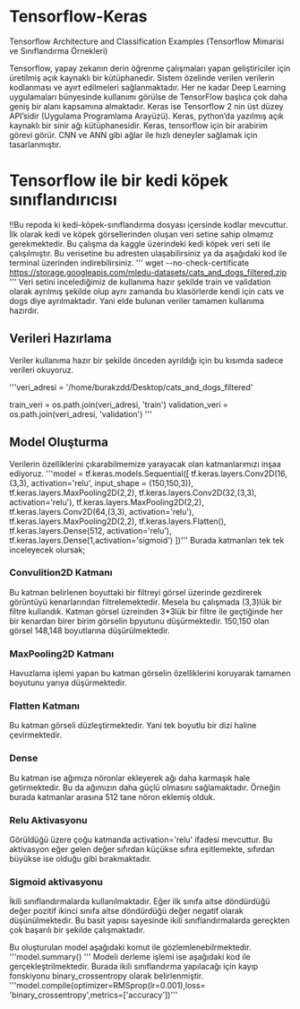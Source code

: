 # Tensorflow-Keras
Tensorflow Architecture and Classification Examples (Tensorflow Mimarisi ve Sınıflandırma Örnekleri)

Tensorflow, yapay zekanın derin öğrenme çalışmaları yapan geliştiriciler için üretilmiş açık kaynaklı bir kütüphanedir. Sistem özelinde verilen verilerin kodlanması ve ayırt edilmeleri sağlanmaktadır. Her ne kadar Deep Learning uygulamaları bünyesinde kullanımı görülse de TensorFlow başlıca çok daha geniş bir alanı kapsamına almaktadır.
Keras ise Tensorflow 2 nin üst düzey API’sidir (Uygulama Programlama Arayüzü). Keras, python’da yazılmış açık kaynaklı bir sinir ağı kütüphanesidir. Keras, tensorflow için bir arabirim görevi görür. CNN ve ANN gibi ağlar ile hızlı deneyler sağlamak için tasarlanmıştır.

# Tensorflow ile bir kedi köpek sınıflandırıcısı
!!Bu repoda ki kedi-köpek-sınıflandırma dosyası içersinde kodlar mevcuttur.
İlk olarak kedi ve köpek görsellerinden oluşan veri setine sahip olmamız gerekmektedir. Bu çalışma da kaggle üzerindeki kedi köpek veri seti ile çalışılmıştır. Bu verisetine bu adresten ulaşabilirsiniz ya da aşağıdaki kod ile terminal üzerinden indirebilirsiniz.
'''
wget --no-check-certificate https://storage.googleapis.com/mledu-datasets/cats_and_dogs_filtered.zip
'''
Veri setini incelediğimiz de kullanıma hazır şekilde train ve validation olarak ayrılmış şekilde olup aynı zamanda bu klasörlerde kendi için cats ve dogs diye ayrılmaktadır. Yani elde bulunan veriler tamamen kullanıma hazırdır.

## Verileri Hazırlama
Veriler kullanıma hazır bir şekilde önceden ayrıldığı için bu kısımda sadece verileri okuyoruz.

'''veri_adresi = '/home/burakzdd/Desktop/cats_and_dogs_filtered'

train_veri = os.path.join(veri_adresi, 'train')
validation_veri = os.path.join(veri_adresi, 'validation')
'''
## Model Oluşturma 
Verilerin özelliklerini çıkarabilmemize yarayacak olan katmanlarımızı inşaa ediyoruz.
'''model = tf.keras.models.Sequential([
    tf.keras.layers.Conv2D(16,(3,3), activation='relu', input_shape = (150,150,3)),
    tf.keras.layers.MaxPooling2D(2,2),
    tf.keras.layers.Conv2D(32,(3,3), activation='relu'),
    tf.keras.layers.MaxPooling2D(2,2),
    tf.keras.layers.Conv2D(64,(3,3), activation='relu'),
    tf.keras.layers.MaxPooling2D(2,2),
    tf.keras.layers.Flatten(),
    tf.keras.layers.Dense(512, activation='relu'),
    tf.keras.layers.Dense(1,activation='sigmoid')
])'''
Burada katmanları tek tek inceleyecek olursak;
### Convulition2D Katmanı
Bu katman belirlenen boyuttaki bir filtreyi görsel üzerinde gezdirerek görüntüyü kenarlarından filtrelemektedir. Mesela bu çalışmada (3,3)lük bir filtre kullandık. Katman görsel üzreinden 3*3lük bir filtre ile geçtiğinde her bir kenardan birer birim görselin bpyutunu düşürmektedir. 150,150 olan görsel 148,148 boyutlarına düşürülmektedir.

### MaxPooling2D Katmanı
Havuzlama işlemi yapan bu katman görselin özelliklerini koruyarak tamamen boyutunu yarıya düşürmektedir.

### Flatten Katmanı
Bu katman görseli düzleştirmektedir. Yani tek boyutlu bir dizi haline çevirmektedir.

### Dense
Bu katman ise ağımıza nöronlar ekleyerek ağı daha karmaşık hale getirmektedir. Bu da ağımızın daha güçlü olmasını sağlamaktadır. Örneğin burada katmanlar arasına 512 tane nöron eklemiş olduk.

### Relu Aktivasyonu
Görüldüğü üzere çoğu katmanda activation='relu' ifadesi mevcuttur. Bu aktivasyon eğer gelen değer sıfırdan küçükse sıfıra eşitlemekte, sıfırdan büyükse ise olduğu gibi bırakmaktadır.

### Sigmoid aktivasyonu
İkili sınıflandırmalarda kullanılmaktadır. Eğer ilk sınıfa aitse döndürdüğü değer pozitif ikinci sınıfa aitse döndürdüğü değer negatif olarak düşünülmektedir. Bu basit yapısı sayesinde ikili sınıflandırmalarda gereçkten çok başarılı bir şekilde çalışmaktadır.

Bu oluşturulan model aşağıdaki komut ile gözlemlenebilrmektedir.
'''model.summary()
'''
Modeli derleme işlemi ise aşağıdaki kod ile gerçekleştrilmektedir. Burada ikili sınıflandırma yapılacağı için kayıp fonskiyonu binary_crossentropy olarak belirlenmiştir.
'''model.compile(optimizer=RMSprop(lr=0.001),loss= 'binary_crossentropy',metrics=['accuracy'])'''
